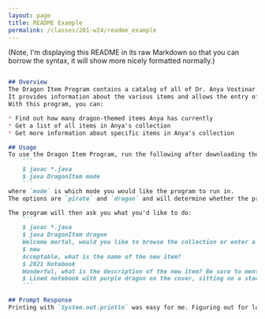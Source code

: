 ```yaml
---
layout: page
title: README Example
permalink: /classes/201-w24/readme_example
---
```


(Note, I'm displaying this README in its raw Markdown so that you can borrow the syntax, it will show more nicely formatted normally.)

```md

## Overview
The Dragon Item Program contains a catalog of all of Dr. Anya Vostinar's dragon-themed items.
It provides information about the various items and allows the entry of new items when Anya gets more dragons (which is a regular occurence).
With this program, you can:

* Find out how many dragon-themed items Anya has currently
* Get a list of all items in Anya's collection
* Get more information about specific items in Anya's collection

## Usage
To use the Dragon Item Program, run the following after downloading the code:
    ```
    $ javac *.java
    $ java DragonItem mode
    ```
where `mode` is which mode you would like the program to run in. 
The options are `pirate` and `dragon` and will determine whether the program writes to you in pirate voice or dragon voice.

The program will then ask you what you'd like to do:
    ```
    $ javac *.java
    $ java DragonItem dragon
    Welcome mortal, would you like to browse the collection or enter a new item? (browse/new)
    $ new
    Acceptable, what is the name of the new item?
    $ 2021 Notebook
    Wonderful, what is the description of the new item? Be sure to mention the dragon-related aspects, they are all that really matters after all....
    $ Lined notebook with purple dragon on the cover, sitting on a stack of books and sipping coffee
    ```

## Prompt Response
Printing with `System.out.println` was easy for me. Figuring out for loop syntax was difficult for me.

```
